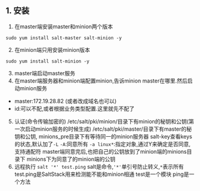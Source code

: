## 1. 安装
1. 在master端安装master和minion两个版本
```
sudo yum install salt-master salt-minion -y
```
2. 在minion端只用安装minion版本
```
sudo yum install salt-minion -y
```

3. master端启动master服务
4. 在master端服务器和minion端配置minion,告诉minion master在哪里.然后启动minion服务
+ master:172.19.28.82 (或者改成域名也可以)
+ id:可以不配,或者根据业务类型配置.这里就先不配了
5. 认证(命令传输加密的)
/etc/salt/pki/minion/目录下有minion的秘钥和公钥(第一次启动minion服务的时候生成)
/etc/salt/pki/master/目录下有master的秘钥和公钥,
minions_pre目录下有等待同一的minion服务器
salt-key查看keys的状态,默认加了`-L`
`-A`:同意所有
`-a linux*`:指定对象,通过Y来确定是否同意,支持通配符
master端同意完后,也把自己的公钥放到了minion端的minions目录下
minions下为同意了的minion端的公钥
6. 远程执行
`salt '*' test.ping`
salt是命令,`'*'`单引号防止转义,`*`表示所有
test.ping是SaltStack用来检测能不能和minion相通
test是一个模块
ping是一个方法




